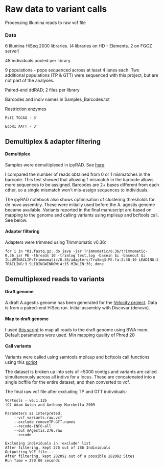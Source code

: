 # Raw data to variant calls

Processing Illumina reads to raw vcf file

### Data

6 Illumina HiSeq 2000 libraries. (4 libraries on HD - Elements. 2 on FGCZ server)

48 individuals pooled per library. 

9 populations - pops sequenced across at least 4 lanes each. Two additional populations (TP & GTT) were sequenced with this project, but are not part of the analyses. 

Paired-end ddRAD; 2 files per library

Barcodes and indiv names in Samples_Barcodes.txt

Restriction enzymes

```
PstI TGCAG - 3'

EcoRI AATT - 3'
```

## Demultiplex & adapter filtering

#### Demultiplex 

Samples were demultiplexed in ipyRAD. See [here](https://github.com/alexjvr1/BrownArgus/blob/master/2.ipyRADopt.ipynb). 

I compared the number of reads obtained from 0 or 1 mismatches in the barcode. This test showed that allowing 1 mismatch in the barcode allows more sequences to be assigned. Barcodes are 2+ bases different from each other, so a single mismatch won't mis-assign sequences to individuals.

The ipyRAD notebook also shows optimisation of clustering thresholds for de novo assembly. These were initially used before the A. agestis genome became available. Variants reported in the final manuscript are based on mapping to the genome and calling variants using mpileup and bcftools call. See below. 

#### Adapter filtering

Adapters were trimmed using Trimmomatic v0.36: 

```
for i in *R1.fastq.gz; do java -jar Trimmomatic/0.36/trimmomatic-0.36.jar PE -threads 10 -trimlog test.log -basein $i -baseout $i ILLUMINACLIP:Trimmomatic/0.36/adapters/TruSeq3-PE.fa:2:30:10 LEADING:3 TRAILING:3 SLIDINGWINDOW:4:15 MINLEN:36; done

```


## Demultiplexed reads to variants

#### Draft genome

A draft A.agestis genome has been generated for the [Velocity project](https://gtr.ukri.org/projects?ref=NE/N015711/1). 
Data is from a paired-end HiSeq run. Initial assembly with Discovar (denovo). 

#### Map to draft genome

I used [this script](https://github.com/alexjvr1/AriciaAgestis_PopGenMS/blob/master/MapwithBWAmem.ARRAY.sh) to map all reads to the draft genome using BWA mem. Default parameters were used. 
Min mapping quality of Phred 20

#### Call variants

Variants were called using samtools mpileup and bcftools call functions using this [script](https://github.com/alexjvr1/AriciaAgestis_PopGenMS/blob/master/call_SNVs_bluecrystal.pl)

The dataset is broken up into sets of ~5000 contigs and variants are called simultaneously across all indivs for a locus. These are concatenated into a single bcffile for the entire dataset, and then converted to vcf. 

The final raw vcf file after excluding TP and GTT individuals: 
```
VCFtools - v0.1.12b
(C) Adam Auton and Anthony Marcketta 2009

Parameters as interpreted:
	--vcf variants.raw.vcf
	--exclude removeTP.GTT.names
	--recode-INFO-all
	--out AAgestis.276.raw
	--recode

Excluding individuals in 'exclude' list
After filtering, kept 276 out of 286 Individuals
Outputting VCF file...
After filtering, kept 282092 out of a possible 282092 Sites
Run Time = 270.00 seconds


```



